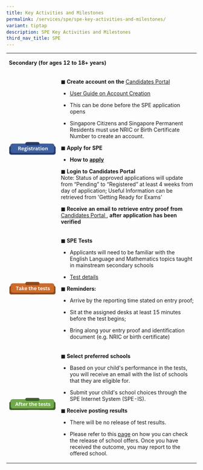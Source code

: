 ```yaml
---
title: Key Activities and Milestones
permalink: /services/spe/spe-key-activities-and-milestones/
variant: tiptap
description: SPE Key Activities and Milestones
third_nav_title: SPE
---
```

<table>
<tbody>
<tr>
<td rowspan="1" colspan="2">
<p><strong>Secondary (for ages 12 to 18+ years)</strong>
</p>
</td>
</tr>
<tr>
<td rowspan="1" colspan="1">
<div class="isomer-image-wrapper">
<img style="width: 100%;" height="auto" width="100%" alt="SPE_Registration_Image" src="/images/SPE/Key Activities and Milestones/Registration_SPE_title.png">
</div>
<p></p>
</td>
<td rowspan="1" colspan="1">
<p></p>
<p></p>
<p></p>
<p></p>
<p><strong>◼ Create account on the&nbsp;</strong><a href="https://myexams.seab.gov.sg/auth/login" rel="noopener noreferrer nofollow" target="_blank"><u>Candidates Portal</u></a>
</p>
<ul data-tight="true" class="tight">
<li>
<p><a href="https://www.moe.gov.sg/-/media/files/returning-singaporeans/spe-user-guide-for-candidates-portal.pdf" rel="noopener noreferrer nofollow" target="_blank"><u>User Guide on Account Creation</u></a>
</p>
</li>
<li>
<p>This can be done before the SPE application opens</p>
</li>
<li>
<p>Singapore Citizens and Singapore Permanent Residents must use NRIC or
Birth Certificate Number to create an account.</p>
</li>
</ul>
<p><strong>◼ Apply for SPE</strong>
</p>
<ul data-tight="true" class="tight">
<li>
<p><strong>How to&nbsp;<a href="https://www.seab.gov.sg/home/services/spe/spe-application-procedures" rel="noopener noreferrer nofollow" target="_blank"><u>apply</u></a></strong>
</p>
</li>
</ul>
<p><strong>◼ Login to Candidates Portal&nbsp;</strong> 
<br>Note: Status of approved applications will update from “Pending” to “Registered”
at least 4 weeks from day of application; Useful Information can be retrieved
from 'Getting Ready for Exams'</p>
<p><strong>◼ Receive an email to retrieve entry proof from</strong>&nbsp;
<a href="https://myexams.seab.gov.sg/auth/login" rel="noopener noreferrer nofollow" target="_blank"><u>Candidates Portal</u> 
</a>, <strong>after application has been verified</strong>
</p>
</td>
</tr>
<tr>
<td rowspan="1" colspan="1">
<div class="isomer-image-wrapper">
<img style="width: 100%" height="auto" width="100%" alt="Take The Tests Title Image" src="/images/SPE/Key Activities and Milestones/Take_Test_SPE_title.png">
</div>
</td>
<td rowspan="1" colspan="1">
<p></p>
<p></p>
<p></p>
<p></p>
<p><strong>◼ SPE Tests&nbsp;</strong>
</p>
<ul data-tight="true" class="tight">
<li>
<p>Applicants will need to be familiar with the English Language and Mathematics
topics taught in mainstream secondary schools</p>
</li>
<li>
<p><a href="https://www.seab.gov.sg/home/services/spe/spe-test-details" rel="noopener noreferrer nofollow" target="_blank"><u>Test details</u></a>
</p>
</li>
</ul>
<p><strong>◼ Reminders:&nbsp;</strong>
</p>
<ul data-tight="true" class="tight">
<li>
<p>Arrive by the reporting time stated on entry proof;</p>
</li>
<li>
<p>Sit at the assigned desks at least 15 minutes before the test begins;</p>
</li>
<li>
<p>Bring along your entry proof and identification document (e.g. NRIC or
birth certificate)</p>
</li>
</ul>
</td>
</tr>
<tr>
<td rowspan="1" colspan="1">
<div class="isomer-image-wrapper">
<img style="width: 100%" height="auto" width="100%" alt="After the Tests Title Image" src="/images/SPE/Key Activities and Milestones/After_the_Tests_SPE_Title.png">
</div>
</td>
<td rowspan="1" colspan="1">
<p></p>
<p></p>
<p></p>
<p></p>
<p><strong>◼ Select preferred schools</strong>
</p>
<ul data-tight="true" class="tight">
<li>
<p>Based on your child's performance in the tests, you will receive an email
with the list of schools that they are eligible for.</p>
</li>
<li>
<p>Submit your child's school choices through the SPE Internet System (SPE-IS).</p>
</li>
</ul>
<p><strong>◼ Receive posting results</strong>
</p>
<ul data-tight="true" class="tight">
<li>
<p>There will be no release of test results.</p>
</li>
<li>
<p>Please refer to this <a href="https://www.seab.gov.sg/home/services/spe/spe-school-selections-and-postings" rel="noopener noreferrer nofollow" target="_blank"><u>page</u></a> on
how you can check the release of school offers. Once you have received
the outcome, you may report to the offered school.</p>
</li>
</ul>
</td>
</tr>
</tbody>
</table>
<p></p>